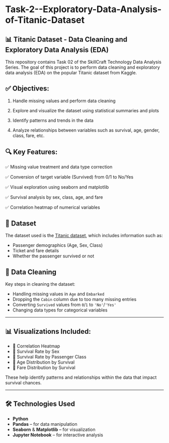 # Task-2--Exploratory-Data-Analysis-of-Titanic-Dataset

## 📊 Titanic Dataset - Data Cleaning and Exploratory Data Analysis (EDA)

This repository contains Task 02 of the SkillCraft Technology Data Analysis Series. The goal of this project is to perform data cleaning and exploratory data analysis (EDA) on the popular Titanic dataset from Kaggle.

## ✅ Objectives:

1. Handle missing values and perform    data cleaning

2. Explore and visualize the dataset using statistical summaries and plots

3. Identify patterns and trends in the data

4. Analyze relationships between variables such as survival, age, gender, class, fare, etc.

## 🔍 Key Features:

✅ Missing value treatment and data type correction

✅ Conversion of target variable (Survived) from 0/1 to No/Yes

✅ Visual exploration using seaborn and matplotlib

✅ Survival analysis by sex, class, age, and fare

✅ Correlation heatmap of numerical variables
   
 ## 📂 Dataset

The dataset used is the [Titanic dataset](https://www.kaggle.com/c/titanic/data), which includes information such as:
- Passenger demographics (Age, Sex, Class)
- Ticket and fare details
- Whether the passenger survived or not

## 🔧 Data Cleaning

Key steps in cleaning the dataset:
- Handling missing values in `Age` and `Embarked`
- Dropping the `Cabin` column due to too many missing entries
- Converting `Survived` values from `0`/`1` to `'No'`/`'Yes'`
- Changing data types for categorical variables

---

## 📊 Visualizations Included:
- 🔹 Correlation Heatmap
- 🔹 Survival Rate by Sex
- 🔹 Survival Rate by Passenger Class
- 🔹 Age Distribution by Survival
- 🔹 Fare Distribution by Survival

These help identify patterns and relationships within the data that impact survival chances.

---

## 🛠️ Technologies Used

- **Python**  
- **Pandas** – for data manipulation  
- **Seaborn** & **Matplotlib** – for visualization  
- **Jupyter Notebook** – for interactive analysis
